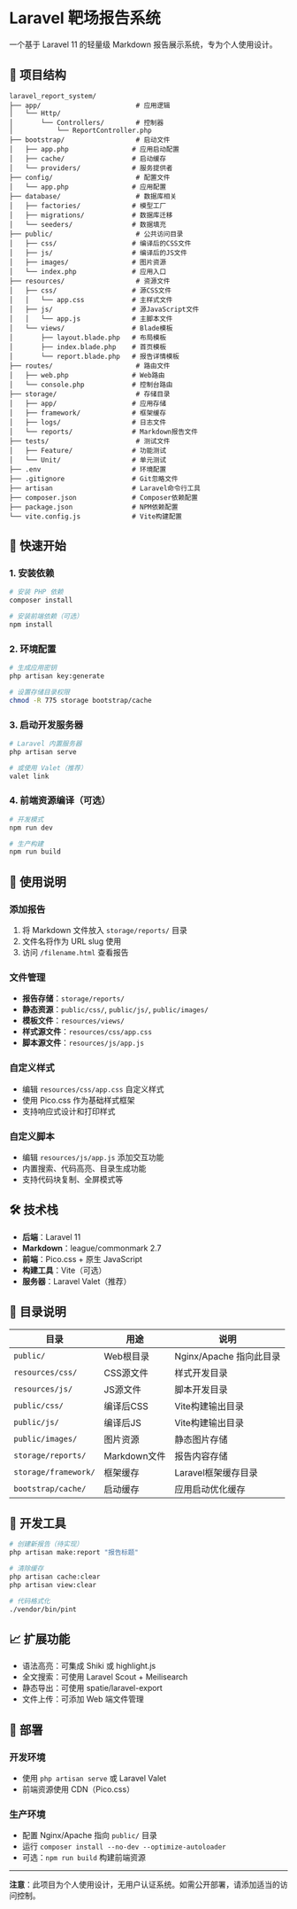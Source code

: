# Laravel 靶场报告系统

一个基于 Laravel 11 的轻量级 Markdown 报告展示系统，专为个人使用设计。

## 📁 项目结构

```
laravel_report_system/
├── app/                        # 应用逻辑
│   └── Http/
│       └── Controllers/        # 控制器
│           └── ReportController.php
├── bootstrap/                  # 启动文件
│   ├── app.php                # 应用启动配置
│   ├── cache/                 # 启动缓存
│   └── providers/             # 服务提供者
├── config/                     # 配置文件
│   └── app.php                # 应用配置
├── database/                   # 数据库相关
│   ├── factories/             # 模型工厂
│   ├── migrations/            # 数据库迁移
│   └── seeders/               # 数据填充
├── public/                     # 公共访问目录
│   ├── css/                   # 编译后的CSS文件
│   ├── js/                    # 编译后的JS文件
│   ├── images/                # 图片资源
│   └── index.php              # 应用入口
├── resources/                  # 资源文件
│   ├── css/                   # 源CSS文件
│   │   └── app.css            # 主样式文件
│   ├── js/                    # 源JavaScript文件
│   │   └── app.js             # 主脚本文件
│   └── views/                 # Blade模板
│       ├── layout.blade.php   # 布局模板
│       ├── index.blade.php    # 首页模板
│       └── report.blade.php   # 报告详情模板
├── routes/                     # 路由文件
│   ├── web.php                # Web路由
│   └── console.php            # 控制台路由
├── storage/                    # 存储目录
│   ├── app/                   # 应用存储
│   ├── framework/             # 框架缓存
│   ├── logs/                  # 日志文件
│   └── reports/               # Markdown报告文件
├── tests/                      # 测试文件
│   ├── Feature/               # 功能测试
│   └── Unit/                  # 单元测试
├── .env                       # 环境配置
├── .gitignore                 # Git忽略文件
├── artisan                    # Laravel命令行工具
├── composer.json              # Composer依赖配置
├── package.json               # NPM依赖配置
└── vite.config.js             # Vite构建配置
```

## 🚀 快速开始

### 1. 安装依赖

```bash
# 安装 PHP 依赖
composer install

# 安装前端依赖（可选）
npm install
```

### 2. 环境配置

```bash
# 生成应用密钥
php artisan key:generate

# 设置存储目录权限
chmod -R 775 storage bootstrap/cache
```

### 3. 启动开发服务器

```bash
# Laravel 内置服务器
php artisan serve

# 或使用 Valet（推荐）
valet link
```

### 4. 前端资源编译（可选）

```bash
# 开发模式
npm run dev

# 生产构建
npm run build
```

## 📝 使用说明

### 添加报告

1. 将 Markdown 文件放入 `storage/reports/` 目录
2. 文件名将作为 URL slug 使用
3. 访问 `/filename.html` 查看报告

### 文件管理

- **报告存储**：`storage/reports/`
- **静态资源**：`public/css/`, `public/js/`, `public/images/`
- **模板文件**：`resources/views/`
- **样式源文件**：`resources/css/app.css`
- **脚本源文件**：`resources/js/app.js`

### 自定义样式

- 编辑 `resources/css/app.css` 自定义样式
- 使用 Pico.css 作为基础样式框架
- 支持响应式设计和打印样式

### 自定义脚本

- 编辑 `resources/js/app.js` 添加交互功能
- 内置搜索、代码高亮、目录生成功能
- 支持代码块复制、全屏模式等

## 🛠️ 技术栈

- **后端**：Laravel 11
- **Markdown**：league/commonmark 2.7
- **前端**：Pico.css + 原生 JavaScript
- **构建工具**：Vite（可选）
- **服务器**：Laravel Valet（推荐）

## 📂 目录说明

| 目录 | 用途 | 说明 |
|------|------|------|
| `public/` | Web根目录 | Nginx/Apache 指向此目录 |
| `resources/css/` | CSS源文件 | 样式开发目录 |
| `resources/js/` | JS源文件 | 脚本开发目录 |
| `public/css/` | 编译后CSS | Vite构建输出目录 |
| `public/js/` | 编译后JS | Vite构建输出目录 |
| `public/images/` | 图片资源 | 静态图片存储 |
| `storage/reports/` | Markdown文件 | 报告内容存储 |
| `storage/framework/` | 框架缓存 | Laravel框架缓存目录 |
| `bootstrap/cache/` | 启动缓存 | 应用启动优化缓存 |

## 🔧 开发工具

```bash
# 创建新报告（待实现）
php artisan make:report "报告标题"

# 清除缓存
php artisan cache:clear
php artisan view:clear

# 代码格式化
./vendor/bin/pint
```

## 📈 扩展功能

- 语法高亮：可集成 Shiki 或 highlight.js
- 全文搜索：可使用 Laravel Scout + Meilisearch
- 静态导出：可使用 spatie/laravel-export
- 文件上传：可添加 Web 端文件管理

## 🚀 部署

### 开发环境
- 使用 `php artisan serve` 或 Laravel Valet
- 前端资源使用 CDN（Pico.css）

### 生产环境
- 配置 Nginx/Apache 指向 `public/` 目录
- 运行 `composer install --no-dev --optimize-autoloader`
- 可选：`npm run build` 构建前端资源

---

**注意**：此项目为个人使用设计，无用户认证系统。如需公开部署，请添加适当的访问控制。 